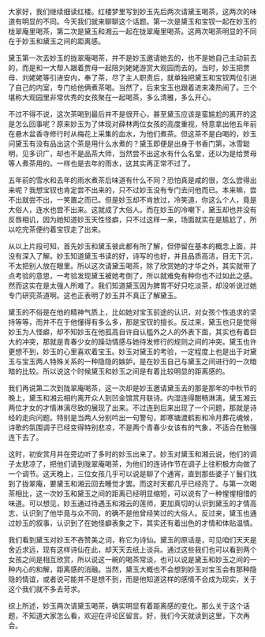 
大家好，我们继续细读红楼。红楼梦里写到妙玉先后两次请黛玉喝茶，这两次的味道有明显的不同。今天我们就来聊聊这个话题。第一次是黛玉和宝钗一起在妙玉的栊翠庵里喝茶，第二次是黛玉和湘云一起在拢翠庵里喝茶。这两次喝茶明显的不同在于妙玉和黛玉之间的距离感。

黛玉第一次去妙玉的拢翠庵喝茶，并不是妙玉邀请她去的，也不是她自己主动前去的，而是和一大帮人跟着贾母一起陪刘姥姥游赏大观园而去的。当时，妙玉把贾母、刘姥姥等引进安内，奉了茶，尽了主人职责后，就单独把黛玉和宝钗两位引进了自己的内室，专门给他俩煮茶喝。当然了，后来宝玉也跟着进来凑热闹了。三个堪称大观园里非常优秀的女孩聚在一起喝茶，多么清雅，多么开心。

不过不得不说，这次茶喝到最后并不是很开心，甚至黛玉应该是蛮尴尬的离开的这是怎么回事呢？原来妙玉为了体现对薛林两位女孩的高度重视，特意拿出他五年前在悬木盆香寺修行时从梅花上采集的血水，为他们煮茶。但这茶不是白喝的，妙玉问黛玉有没有品出这个茶是用什么水煮的？黛玉即便是出身于书香门第，冰雪聪明，见多识广，却也不是品茶大师，当然尝不出这水有什么名堂，还以为是给贾母等人煮茶用的。一样也是去年的雨水，这其实再正常不过了。

五年前的雪水和去年的雨水煮茶后味道有什么不同？恐怕真是咸的很，怎么尝得出来呢？我想宝钗也肯定尝不出来的，只不过妙玉没有专门去问他而已。本来嘛，尝不出就尝不出，一笑置之而已。但是妙玉却不肯放过，冷笑道，你这么个人，竟是大俗人，连水也尝不出来。这就成了大俗人。而在妙玉的冷嘲下，黛玉却也并没有反唇相讥，因为她知道妙玉天性怪癖，只不过这样一来，场面就实在是尴尬了，所以吃完茶便约着宝钗走了出来。

从以上片段可知，首先妙玉和黛玉彼此都有所了解，但停留在基本的概念上面，并没有深入了解。妙玉知道黛玉书读的好，诗写的也好，并且品质高洁，目无下沉，不太把别人放在眼里。所以这次请黛玉喝茶，除了欣赏她的才华之外，其实就带了点考验的意思，一考验发现黛玉被她考倒了，所以就难免有种你也不过如此之感。然而这实在是太强人所难了。我们知道黛玉因为脾胃不好只吃淡茶，却没听说过她专门研究茶道啊。这也正表明了妙玉并不真正了解黛玉。

黛玉的不俗是在他的精神气质上，比如她对宝玉前途的认识，对女孩个性追求的坚持等等，而并不在于他懂得有多么多，那是宝钗的擅长。反过来，黛玉也只是觉得妙玉为人怪癖，却不知妙玉在他孤高自许自认槛外之人的外表下面，其实也有着巨大的冲突，那就是青春少女的躁动情感与她待发修行的规则之间的冲突。黛玉也许更想不到，妙玉的心里喜欢着宝玉。妙玉对黛玉的考验，一定程度上也是出于对黛玉与宝玉两人特殊关系的一种隐隐的嫉妒，是在妙玉自己与黛玉之间进行的一次暗暗的比较。所以说这个时候黛玉和妙玉之间是有着比较明显的距离感的。

我们再说第二次到陇翠庵喝茶，这一次却是妙玉邀请黛玉去的那是那年的中秋节的晚上，黛玉和湘云相约离开众人到凹金馆赏月联诗。内湿连得酣畅淋漓，黛玉湘云两位才女的才情淋漓尽致的展现了出来。不过连到后来出现了一个问题，那就是诗经的走向问题。特别是当两人分别吟出一句警句，即寒塘渡鹤影和冷月葬花魂候，诗歌的氛围调子已经变得特别悲凉，不是两个青春少女该有的气象，不适合在勉强连下去了。

这时，初安赏月并在旁边听了多时的妙玉出来了。妙玉对黛玉和湘云说，他们的调子太悲凉了，把他们请到陇翠庵喝茶，为他们的连诗作节在调子上往积极方向做了一个调节。这天晚上，三位女孩几乎可以说是聊了个通宵，直到那些婆子丫鬟们找到了拢翠庵，要黛玉和湘云回去睡觉才罢。而这时天都几乎已经亮了。与第一次喝茶相比，这一次妙玉和黛玉之间的距离已经明显缩短，可以说有了一种惺惺相惜的味道。可以想见，妙玉通过待遇玉和湘云的莲师，更加真切的认识到黛玉的才情高志，认识到了他毕竟与众不同，的确不是他曾经笑过的大俗人。反过来，黛玉也通过妙玉的叙事，认识到了在她怪癖表象之下，其实还有着出色的才情和体贴温情。

我们看到黛玉对妙玉不吝赞美之词，称它为诗仙。黛玉的原话是，可见咱们天天是舍近求远，现有这样诗仙在此，却天天去纸上谈兵。通过这些我们也可以看到两个女孩之间是相互欣赏，所以说这一碗的喝茶常谈，也可以说是黛玉和妙玉之间的一种内心的和解，距离感的消融。当然，黛玉大概也不会想到妙玉对宝玉会有那种隐隐的情谊，或者说可能并不是想不到，而是他知道这样的感情不会成为现实，关于这个我们就不多去苛求。

综上所述，妙玉两次请黛玉喝茶，确实明显有着距离感的变化。那么关于这个话题，不知道大家怎么看，欢迎在评论区留言。好，我们今天就读到这里，下次再会。


